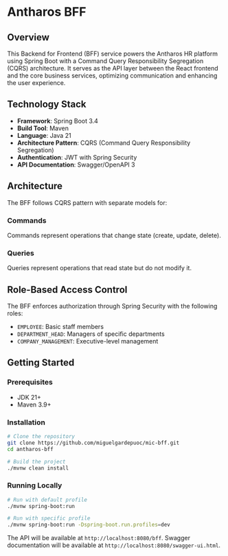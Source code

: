 # Antharos BFF

## Overview

This Backend for Frontend (BFF) service powers the Antharos HR platform using Spring Boot with a Command Query Responsibility Segregation (CQRS) architecture. It serves as the API layer between the React frontend and the core business services, optimizing communication and enhancing the user experience.

## Technology Stack

- **Framework**: Spring Boot 3.4
- **Build Tool**: Maven
- **Language**: Java 21
- **Architecture Pattern**: CQRS (Command Query Responsibility Segregation)
- **Authentication**: JWT with Spring Security
- **API Documentation**: Swagger/OpenAPI 3

## Architecture

The BFF follows CQRS pattern with separate models for:

### Commands
Commands represent operations that change state (create, update, delete).

### Queries
Queries represent operations that read state but do not modify it.

## Role-Based Access Control

The BFF enforces authorization through Spring Security with the following roles:

- `EMPLOYEE`: Basic staff members
- `DEPARTMENT_HEAD`: Managers of specific departments
- `COMPANY_MANAGEMENT`: Executive-level management

## Getting Started

### Prerequisites

- JDK 21+
- Maven 3.9+

### Installation

```bash
# Clone the repository
git clone https://github.com/miguelgardepuoc/mic-bff.git
cd antharos-bff

# Build the project
./mvnw clean install
```

### Running Locally

```bash
# Run with default profile
./mvnw spring-boot:run

# Run with specific profile
./mvnw spring-boot:run -Dspring-boot.run.profiles=dev
```

The API will be available at `http://localhost:8080/bff`.
Swagger documentation will be available at `http://localhost:8080/swagger-ui.html`.
